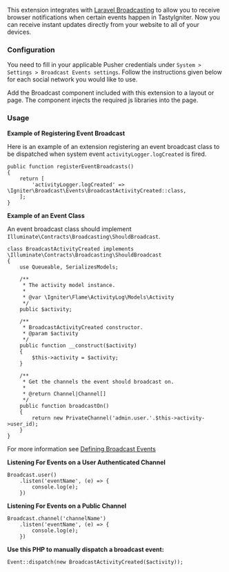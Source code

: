 This extension integrates with [Laravel Broadcasting](https://laravel.com/docs/5.5/broadcasting) to allow you to receive browser notifications when certain events happen in TastyIgniter. Now you can receive instant updates directly from your website to all of your devices.

### Configuration
You need to fill in your applicable Pusher credentials under
`System > Settings > Broadcast Events settings`. Follow the instructions given below for each social network you would like to use. 

Add the Broadcast component included with this extension to a layout or page. The component injects the required js libraries into the page.

### Usage

**Example of Registering Event Broadcast**

Here is an example of an extension registering an event broadcast class to be dispatched when system event `activityLogger.logCreated` is fired.

```
public function registerEventBroadcasts()
{
    return [
        'activityLogger.logCreated' => \Igniter\Broadcast\Events\BroadcastActivityCreated::class,
    ];
}
```

**Example of an Event Class**

An event broadcast class should implement `Illuminate\Contracts\Broadcasting\ShouldBroadcast`.

```
class BroadcastActivityCreated implements \Illuminate\Contracts\Broadcasting\ShouldBroadcast
{
    use Queueable, SerializesModels;

    /**
     * The activity model instance.
     *
     * @var \Igniter\Flame\ActivityLog\Models\Activity
     */
    public $activity;

    /**
     * BroadcastActivityCreated constructor.
     * @param $activity
     */
    public function __construct($activity)
    {
        $this->activity = $activity;
    }

    /**
     * Get the channels the event should broadcast on.
     *
     * @return Channel|Channel[]
     */
    public function broadcastOn()
    {
        return new PrivateChannel('admin.user.'.$this->activity->user_id);
    }
}
```

For more information see [Defining Broadcast Events](https://laravel.com/docs/5.5/broadcasting#defining-broadcast-events)

**Listening For Events on a User Authenticated Channel**
```
Broadcast.user()
    .listen('eventName', (e) => {
        console.log(e);
    })
```

**Listening For Events on a Public Channel**
```
Broadcast.channel('channelName')
    .listen('eventName', (e) => {
        console.log(e);
    })
```

**Use this PHP to manually dispatch a broadcast event:**

```
Event::dispatch(new BroadcastActivityCreated($activity));
```